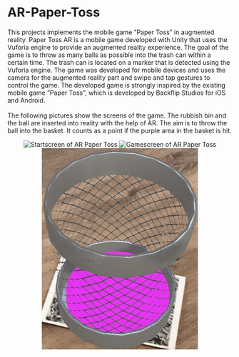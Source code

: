 <h1>AR-Paper-Toss</h1>
This projects implements the mobile game ”Paper Toss” in augmented reality. Paper Toss AR is a mobile game developed with Unity that uses the Vuforia engine to provide an augmented reality experience. The goal of the game is to throw as many balls as possible into the trash can within a certain time. The trash can is located on a marker that is detected using the Vuforia engine. The game was developed for mobile devices and uses the camera for the augmented reality part and swipe and tap gestures to control the game. The developed game is strongly inspired by the existing mobile game ”Paper Toss”, which is developed by Backflip Studios for iOS and Android.
</br></br>
The following pictures show the screens of the game. The rubbish bin and the ball are inserted into reality with the help of AR. The aim is to throw the ball into the basket. It counts as a point if the purple area in the basket is hit.
<p align="center">
  <img src="./pictures/startscreen.PNG" width="250" title="Startscreen of AR Paper Toss">
  <img src="./pictures/gamescreen.PNG" width="250" title="Gamescreen of AR Paper Toss">
  <img src="./pictures/hit.jpeg" width="350" title="Hit in AR Paper Toss">
</p>
